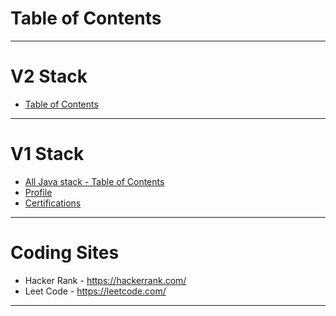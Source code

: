 # Table of Contents
------
# V2 Stack
* [Table of Contents](java-v2/README.md)
------
# V1 Stack
* [All Java stack - Table of Contents](java/README.md#index)
* [Profile](java/profile.md)
* [Certifications](java/certifications.md)
------
# Coding Sites
* Hacker Rank - https://hackerrank.com/
* Leet Code - https://leetcode.com/
------